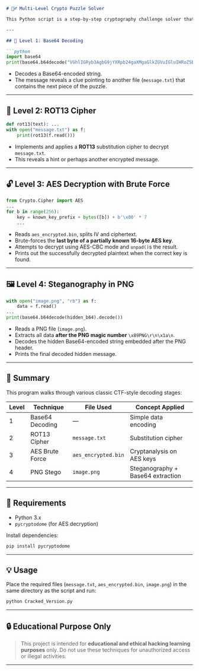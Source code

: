 

````markdown
# 🕵️‍♂️ Multi-Level Crypto Puzzle Solver

This Python script is a step-by-step cryptography challenge solver that decodes hidden messages using various encoding, encryption, and steganographic techniques. It progresses through **4 security challenge levels**, each building on common real-world techniques used in CTFs (Capture The Flag) or cryptographic puzzles.

---

## 📜 Level 1: Base64 Decoding

```python
import base64
print(base64.b64decode("VGhlIGRyb3AgbG9jYXRpb24gaXMgaGlkZGVuIGluIHRoZSBuZXh0IGZpbGUu"))
````

* Decodes a Base64-encoded string.
* The message reveals a clue pointing to another file (`message.txt`) that contains the next piece of the puzzle.

---

## 🔐 Level 2: ROT13 Cipher

```python
def rot13(text): ...
with open("message.txt") as f:
    print(rot13(f.read()))
```

* Implements and applies a **ROT13** substitution cipher to decrypt `message.txt`.
* This reveals a hint or perhaps another encrypted message.

---

## 🔓 Level 3: AES Decryption with Brute Force

```python
from Crypto.Cipher import AES
...
for b in range(256):
    key = known_key_prefix + bytes([b]) + b'\x00' * 7
    ...
```

* Reads `aes_encrypted.bin`, splits IV and ciphertext.
* Brute-forces the **last byte of a partially known 16-byte AES key**.
* Attempts to decrypt using AES-CBC mode and `unpad()`s the result.
* Prints out the successfully decrypted plaintext when the correct key is found.

---

## 🖼️ Level 4: Steganography in PNG

```python
with open("image.png", "rb") as f:
    data = f.read()
...
print(base64.b64decode(hidden_b64).decode())
```

* Reads a PNG file (`image.png`).
* Extracts all data **after the PNG magic number** `\x89PNG\r\n\x1a\n`.
* Decodes the hidden Base64-encoded string embedded after the PNG header.
* Prints the final decoded hidden message.

---

## 🧩 Summary

This program walks through various classic CTF-style decoding stages:

| Level | Technique       | File Used           | Concept Applied                   |
| ----- | --------------- | ------------------- | --------------------------------- |
| 1     | Base64 Decoding | —                   | Simple data encoding              |
| 2     | ROT13 Cipher    | `message.txt`       | Substitution cipher               |
| 3     | AES Brute Force | `aes_encrypted.bin` | Cryptanalysis on AES keys         |
| 4     | PNG Stego       | `image.png`         | Steganography + Base64 extraction |

---

## 🧠 Requirements

* Python 3.x
* `pycryptodome` (for AES decryption)

Install dependencies:

```bash
pip install pycryptodome
```

---

## 💡 Usage

Place the required files (`message.txt`, `aes_encrypted.bin`, `image.png`) in the same directory as the script and run:

```bash
python Cracked_Version.py
```

---

## 🔒 Educational Purpose Only

> This project is intended for **educational and ethical hacking learning purposes** only. Do not use these techniques for unauthorized access or illegal activities.

---
